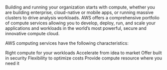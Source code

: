 Building and running your organization starts with compute, whether you are building enterprise, cloud-native or mobile apps, or running massive clusters to drive analysis workloads. AWS offers a comprehensive portfolio of compute services  allowing you to develop, deploy, run, and scale your applications and workloads in the world’s most powerful, secure and innovative compute cloud.

AWS computing services have the following characteristics:

Right compute for your workloads
Accelerate from idea to market
Offer built in security
Flexibility to optimize costs
Provide compute resource where you need it